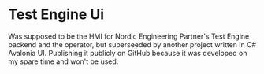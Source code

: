 # Test Engine Ui

Was supposed to be the HMI for Nordic Engineering Partner's Test Engine backend and the operator, but superseeded by another project written in C# Avalonia UI.
Publishing it publicly on GitHub because it was developed on my spare time and won't be used.
